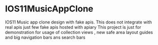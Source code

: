 # IOS11MusicAppClone
IOS11 Music app clone design with fake apis.
This does not integrate with real apis just few fake apis hosted with apiary
This project is just for demonstration for usage of collection views , new safe area layout guides and big navigation bars ans search bars
